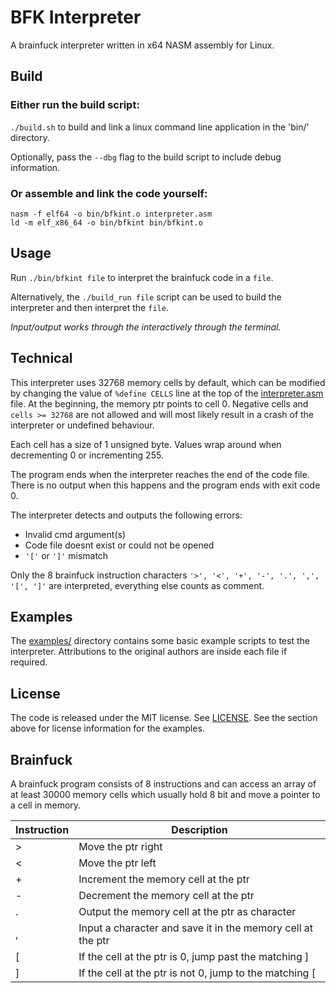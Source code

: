 # BFK Interpreter
A brainfuck interpreter written in x64 NASM assembly for Linux.

## Build
### Either run the build script:

`./build.sh` to build and link a linux command line application in the 'bin/' directory.

Optionally, pass the `--dbg` flag to the build script to include debug information. 

### Or assemble and link the code yourself:
```
nasm -f elf64 -o bin/bfkint.o interpreter.asm
ld -m elf_x86_64 -o bin/bfkint bin/bfkint.o
```

## Usage
Run `./bin/bfkint file` to interpret the brainfuck code in a `file`.

Alternatively, the `./build_run file` script can be used to build the interpreter and then interpret the `file`.

*Input/output works through the interactively through the terminal.*

## Technical
This interpreter uses 32768 memory cells by default, which can be modified by changing the value of `%define CELLS` line at the top of the [interpreter.asm](interpreter.asm) file. At the beginning, the memory ptr points to cell 0. Negative cells and `cells >= 32768` are not allowed and will most likely result in a crash of the interpreter or undefined behaviour.

Each cell has a size of 1 unsigned byte. Values wrap around when decrementing 0 or incrementing 255.

The program ends when the interpreter reaches the end of the code file. There is no output when this happens and the program ends with exit code 0.

The interpreter detects and outputs the following errors:
- Invalid cmd argument(s)
- Code file doesnt exist or could not be opened
- `'['` or `']'` mismatch

Only the 8 brainfuck instruction characters `'>', '<', '+', '-', '.', ',', '[', ']'` are interpreted, everything else counts as comment.

## Examples
The [examples/](/examples) directory contains some basic example scripts to test the interpreter.
Attributions to the original authors are inside each file if required.

## License
The code is released under the MIT license. See [LICENSE](LICENSE).
See the section above for license information for the examples.

## Brainfuck
A brainfuck program consists of 8 instructions and can access an array of at least 30000 memory cells which usually hold 8 bit and move a pointer to a cell in memory.

| Instruction | Description |
| ----------- | ----------- |
| >           | Move the ptr right |
| <           | Move the ptr left  |
| +           | Increment the memory cell at the ptr |
| -           | Decrement the memory cell at the ptr |
| .           | Output the memory cell at the ptr as character |
| ,           | Input a character and save it in the memory cell at the ptr | 
| [           | If the cell at the ptr is 0, jump past the matching ] |
| ]           | If the cell at the ptr is not 0, jump to the matching [ |
